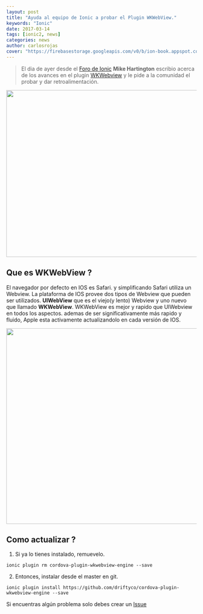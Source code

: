 ```yaml
---
layout: post
title: "Ayuda al equipo de Ionic a probar el Plugin WKWebView."
keywords: "Ionic"
date: 2017-03-14
tags: [ionic2, news]
categories: news
author: carlosrojas
cover: "https://firebasestorage.googleapis.com/v0/b/ion-book.appspot.com/o/posts%2F2017-03-14-help-testing-WKWebview%2FUntitled-1.png?alt=media&token=81b1dfa4-b01c-45c8-abe2-deddb27b6803"
---
```

> El dia de ayer desde el [Foro de Ionic](https://forum.ionicframework.com/t/wkwebview-v3-0-0/82814) **Mike Hartington** escribio acerca de los avances en el plugin [WKWebview](https://github.com/apache/cordova-plugin-wkwebview-engine) y le pide a la comunidad el probar y dar retroalimentación.

<img width="1400" height="440" class="responsive" src="https://firebasestorage.googleapis.com/v0/b/ion-book.appspot.com/o/posts%2F2017-03-14-help-testing-WKWebview%2FUntitled-1.png?alt=media&token=81b1dfa4-b01c-45c8-abe2-deddb27b6803"> 

## Que es WKWebView ?

El navegador por defecto en IOS es Safari. y simplificando Safari utiliza un Webview. La plataforma de IOS provee dos tipos de Webview que pueden ser utilizados. **UIWebView** que es el viejo(y lento) Webview y uno nuevo que llamado **WKWebView**. WKWebView es mejor y rapido que UIWebview en todos los aspectos. ademas de ser significativamente más rapido y fluido, Apple esta activamente actualizandolo en cada versión de IOS.



<img width="852" height="516" class="responsive" src="https://firebasestorage.googleapis.com/v0/b/ion-book.appspot.com/o/posts%2F2017-03-14-help-testing-WKWebview%2FCaptura%20de%20pantalla%202017-03-14%20a%20las%209.30.43%20a.m..png?alt=media&token=59240375-c107-4ffc-ac2a-720b0d4af2ec"> 

## Como actualizar ?

1. Si ya lo tienes instalado, remuevelo.

```
ionic plugin rm cordova-plugin-wkwebview-engine --save
```

2. Entonces, instalar desde el master en git.

```
ionic plugin install https://github.com/driftyco/cordova-plugin-wkwebview-engine --save
```

Si encuentras algún problema solo debes crear un [Issue](https://github.com/driftyco/cordova-plugin-wkwebview-engine/issues)



